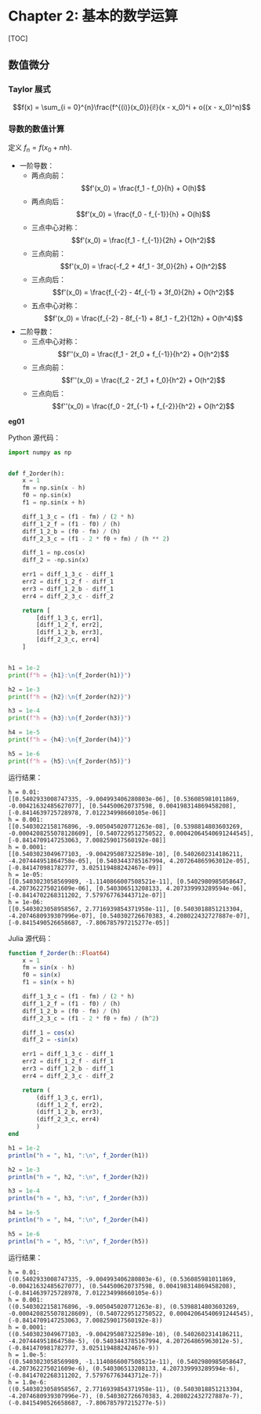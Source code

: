 # Chapter 2: 基本的数学运算

[TOC]

## 数值微分

### Taylor 展式

$$f(x) = \sum_{i = 0}^{n}\frac{f^{(i)}(x_0)}{i!}(x - x_0)^i + o((x - x_0)^n)$$

### 导数的数值计算

定义 $f_n = f(x_0+nh)$.

- 一阶导数：
  - 两点向前：$$f'(x_0) = \frac{f_1 - f_0}{h} + O(h)$$
  - 两点向后：$$f'(x_0) = \frac{f_0 - f_{-1}}{h} + O(h)$$
  - 三点中心对称：$$f'(x_0) = \frac{f_1 - f_{-1}}{2h} + O(h^2)$$
  - 三点向前：$$f'(x_0) = \frac{-f_2 + 4f_1 - 3f_0}{2h} + O(h^2)$$
  - 三点向后：$$f'(x_0) = \frac{f_{-2} - 4f_{-1} + 3f_0}{2h} + O(h^2)$$
  - 五点中心对称：$$f'(x_0) = \frac{f_{-2} - 8f_{-1} + 8f_1 - f_2}{12h} + O(h^4)$$
- 二阶导数：
  - 三点中心对称：$$f''(x_0) = \frac{f_1 - 2f_0 + f_{-1}}{h^2} + O(h^2)$$
  - 三点向前：$$f''(x_0) = \frac{f_2 - 2f_1 + f_0}{h^2} + O(h^2)$$
  - 三点向后：$$f''(x_0) = \frac{f_0 - 2f_{-1} + f_{-2}}{h^2} + O(h^2)$$

**eg01**

Python 源代码：

```python
import numpy as np


def f_2order(h):
    x = 1
    fm = np.sin(x - h)
    f0 = np.sin(x)
    f1 = np.sin(x + h)

    diff_1_3_c = (f1 - fm) / (2 * h)
    diff_1_2_f = (f1 - f0) / (h)
    diff_1_2_b = (f0 - fm) / (h)
    diff_2_3_c = (f1 - 2 * f0 + fm) / (h ** 2)

    diff_1 = np.cos(x)
    diff_2 = -np.sin(x)

    err1 = diff_1_3_c - diff_1
    err2 = diff_1_2_f - diff_1
    err3 = diff_1_2_b - diff_1
    err4 = diff_2_3_c - diff_2

    return [
        [diff_1_3_c, err1],
        [diff_1_2_f, err2],
        [diff_1_2_b, err3],
        [diff_2_3_c, err4]
    ]


h1 = 1e-2
print(f"h = {h1}:\n{f_2order(h1)}")

h2 = 1e-3
print(f"h = {h2}:\n{f_2order(h2)}")

h3 = 1e-4
print(f"h = {h3}:\n{f_2order(h3)}")

h4 = 1e-5
print(f"h = {h4}:\n{f_2order(h4)}")

h5 = 1e-6
print(f"h = {h5}:\n{f_2order(h5)}")
```

运行结果：

```
h = 0.01:
[[0.5402933008747335, -9.004993406280803e-06], [0.536085981011869, -0.00421632485627077], [0.544500620737598, 0.004198314869458208], [-0.8414639725728978, 7.012234998660105e-06]]
h = 0.001:
[[0.5403022158176896, -9.005045020771263e-08], [0.5398814803603269, -0.0004208255078128609], [0.5407229512750522, 0.00042064540691244545], [-0.8414709147253063, 7.008259017560192e-08]]
h = 0.0001:
[[0.5403023049677103, -9.004295087322589e-10], [0.5402602314186211, -4.207444951864758e-05], [0.5403443785167994, 4.207264865963012e-05], [-0.841470981782777, 3.025119488242467e-09]]
h = 1e-05:
[[0.5403023058569989, -1.1140866007508521e-11], [0.5402980985058647, -4.207362275021609e-06], [0.540306513208133, 4.207339993289594e-06], [-0.8414702268311202, 7.579767763443712e-07]]
h = 1e-06:
[[0.5403023058958567, 2.7716939854371958e-11], [0.5403018851213304, -4.2074680939307996e-07], [0.540302726670383, 4.208022432727887e-07], [-0.8415490526658687, -7.806785797215277e-05]]
```

Julia 源代码：

```Julia
function f_2order(h::Float64)
    x = 1
    fm = sin(x - h)
    f0 = sin(x)
    f1 = sin(x + h)

    diff_1_3_c = (f1 - fm) / (2 * h)
    diff_1_2_f = (f1 - f0) / (h)
    diff_1_2_b = (f0 - fm) / (h)
    diff_2_3_c = (f1 - 2 * f0 + fm) / (h^2)

    diff_1 = cos(x)
    diff_2 = -sin(x)

    err1 = diff_1_3_c - diff_1
    err2 = diff_1_2_f - diff_1
    err3 = diff_1_2_b - diff_1
    err4 = diff_2_3_c - diff_2

    return (
        (diff_1_3_c, err1),
        (diff_1_2_f, err2),
        (diff_1_2_b, err3),
        (diff_2_3_c, err4)
        )
end

h1 = 1e-2
println("h = ", h1, ":\n", f_2order(h1))

h2 = 1e-3
println("h = ", h2, ":\n", f_2order(h2))

h3 = 1e-4
println("h = ", h3, ":\n", f_2order(h3))

h4 = 1e-5
println("h = ", h4, ":\n", f_2order(h4))

h5 = 1e-6
println("h = ", h5, ":\n", f_2order(h5))
```

运行结果：

```
h = 0.01:
((0.5402933008747335, -9.004993406280803e-6), (0.536085981011869, -0.00421632485627077), (0.544500620737598, 0.004198314869458208), (-0.8414639725728978, 7.012234998660105e-6))
h = 0.001:
((0.5403022158176896, -9.005045020771263e-8), (0.5398814803603269, -0.0004208255078128609), (0.5407229512750522, 0.00042064540691244545), (-0.8414709147253063, 7.008259017560192e-8))
h = 0.0001:
((0.5403023049677103, -9.004295087322589e-10), (0.5402602314186211, -4.207444951864758e-5), (0.5403443785167994, 4.207264865963012e-5), (-0.841470981782777, 3.025119488242467e-9))
h = 1.0e-5:
((0.5403023058569989, -1.1140866007508521e-11), (0.5402980985058647, -4.207362275021609e-6), (0.540306513208133, 4.207339993289594e-6), (-0.8414702268311202, 7.579767763443712e-7))
h = 1.0e-6:
((0.5403023058958567, 2.7716939854371958e-11), (0.5403018851213304, -4.2074680939307996e-7), (0.540302726670383, 4.208022432727887e-7), (-0.8415490526658687, -7.806785797215277e-5))
```
